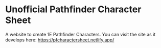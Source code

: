 # Unofficial Pathfinder Character Sheet
A website to create 1E Pathfinder Characters. You can visit the site as it develops here: https://pfcharactersheet.netlify.app/
